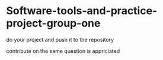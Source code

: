 # Software-tools-and-practice-project-group-one

do your  project and push it to the repository 

contribute on the same question is appriciated